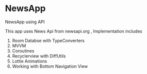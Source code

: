 # NewsApp
NewsApp using API

This app uses News Api from newsapi.org , Implementation includes

1. Room Databse with TypeConverters 
2. MVVM
3. Coroutines
4. Recyclerview with DiffUtils
5. Lottie Animations
6. Working with Bottom Navigation View
